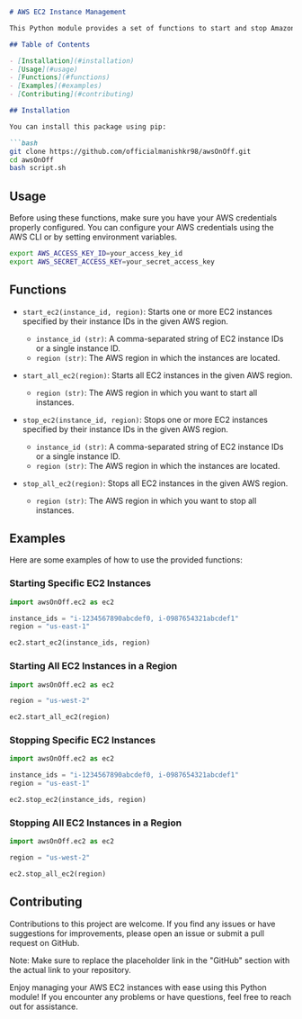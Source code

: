 ```markdown
# AWS EC2 Instance Management

This Python module provides a set of functions to start and stop Amazon Elastic Compute Cloud (EC2) instances in specified AWS regions. It utilizes the AWS SDK for Python (Boto3) to interact with AWS resources.

## Table of Contents

- [Installation](#installation)
- [Usage](#usage)
- [Functions](#functions)
- [Examples](#examples)
- [Contributing](#contributing)

## Installation

You can install this package using pip:

```bash
git clone https://github.com/officialmanishkr98/awsOnOff.git
cd awsOnOff
bash script.sh
```

## Usage

Before using these functions, make sure you have your AWS credentials properly configured. You can configure your AWS credentials using the AWS CLI or by setting environment variables.

```bash
export AWS_ACCESS_KEY_ID=your_access_key_id
export AWS_SECRET_ACCESS_KEY=your_secret_access_key
```

## Functions

- `start_ec2(instance_id, region)`: Starts one or more EC2 instances specified by their instance IDs in the given AWS region.
  - `instance_id (str)`: A comma-separated string of EC2 instance IDs or a single instance ID.
  - `region (str)`: The AWS region in which the instances are located.

- `start_all_ec2(region)`: Starts all EC2 instances in the given AWS region.
  - `region (str)`: The AWS region in which you want to start all instances.

- `stop_ec2(instance_id, region)`: Stops one or more EC2 instances specified by their instance IDs in the given AWS region.
  - `instance_id (str)`: A comma-separated string of EC2 instance IDs or a single instance ID.
  - `region (str)`: The AWS region in which the instances are located.

- `stop_all_ec2(region)`: Stops all EC2 instances in the given AWS region.
  - `region (str)`: The AWS region in which you want to stop all instances.

## Examples

Here are some examples of how to use the provided functions:

### Starting Specific EC2 Instances

```python
import awsOnOff.ec2 as ec2

instance_ids = "i-1234567890abcdef0, i-0987654321abcdef1"
region = "us-east-1"

ec2.start_ec2(instance_ids, region)
```

### Starting All EC2 Instances in a Region

```python
import awsOnOff.ec2 as ec2

region = "us-west-2"

ec2.start_all_ec2(region)
```

### Stopping Specific EC2 Instances

```python
import awsOnOff.ec2 as ec2

instance_ids = "i-1234567890abcdef0, i-0987654321abcdef1"
region = "us-east-1"

ec2.stop_ec2(instance_ids, region)
```

### Stopping All EC2 Instances in a Region

```python
import awsOnOff.ec2 as ec2

region = "us-west-2"

ec2.stop_all_ec2(region)
```

## Contributing

Contributions to this project are welcome. If you find any issues or have suggestions for improvements, please open an issue or submit a pull request on GitHub.

Note: Make sure to replace the placeholder link in the "GitHub" section with the actual link to your repository.

Enjoy managing your AWS EC2 instances with ease using this Python module! If you encounter any problems or have questions, feel free to reach out for assistance.
```
```
